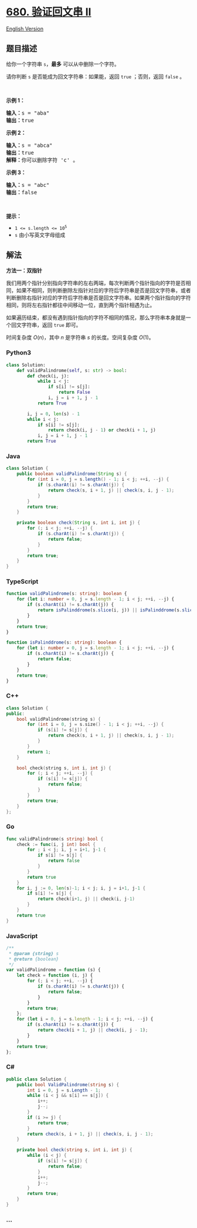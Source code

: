 # [680. 验证回文串 II](https://leetcode.cn/problems/valid-palindrome-ii)

[English Version](/solution/0600-0699/0680.Valid%20Palindrome%20II/README_EN.md)

## 题目描述

<!-- 这里写题目描述 -->

<p>给你一个字符串&nbsp;<code>s</code>，<strong>最多</strong> 可以从中删除一个字符。</p>

<p>请你判断 <code>s</code> 是否能成为回文字符串：如果能，返回 <code>true</code> ；否则，返回 <code>false</code> 。</p>

<p>&nbsp;</p>

<p><strong>示例 1：</strong></p>

<pre>
<strong>输入：</strong>s = "aba"
<strong>输出：</strong>true
</pre>

<p><strong>示例 2：</strong></p>

<pre>
<strong>输入：</strong>s = "abca"
<strong>输出：</strong>true
<strong>解释：</strong>你可以删除字符 'c' 。
</pre>

<p><strong>示例 3：</strong></p>

<pre>
<strong>输入：</strong>s = "abc"
<strong>输出：</strong>false</pre>

<p>&nbsp;</p>

<p><strong>提示：</strong></p>

<ul>
	<li><code>1 &lt;= s.length &lt;= 10<sup>5</sup></code></li>
	<li><code>s</code> 由小写英文字母组成</li>
</ul>

## 解法

<!-- 这里可写通用的实现逻辑 -->

**方法一：双指针**

我们用两个指针分别指向字符串的左右两端，每次判断两个指针指向的字符是否相同，如果不相同，则判断删除左指针对应的字符后字符串是否是回文字符串，或者判断删除右指针对应的字符后字符串是否是回文字符串。如果两个指针指向的字符相同，则将左右指针都往中间移动一位，直到两个指针相遇为止。

如果遍历结束，都没有遇到指针指向的字符不相同的情况，那么字符串本身就是一个回文字符串，返回 `true` 即可。

时间复杂度 $O(n)$，其中 $n$ 是字符串 $s$ 的长度。空间复杂度 $O(1)$。

<!-- tabs:start -->

### **Python3**

<!-- 这里可写当前语言的特殊实现逻辑 -->

```python
class Solution:
    def validPalindrome(self, s: str) -> bool:
        def check(i, j):
            while i < j:
                if s[i] != s[j]:
                    return False
                i, j = i + 1, j - 1
            return True

        i, j = 0, len(s) - 1
        while i < j:
            if s[i] != s[j]:
                return check(i, j - 1) or check(i + 1, j)
            i, j = i + 1, j - 1
        return True
```

### **Java**

<!-- 这里可写当前语言的特殊实现逻辑 -->

```java
class Solution {
    public boolean validPalindrome(String s) {
        for (int i = 0, j = s.length() - 1; i < j; ++i, --j) {
            if (s.charAt(i) != s.charAt(j)) {
                return check(s, i + 1, j) || check(s, i, j - 1);
            }
        }
        return true;
    }

    private boolean check(String s, int i, int j) {
        for (; i < j; ++i, --j) {
            if (s.charAt(i) != s.charAt(j)) {
                return false;
            }
        }
        return true;
    }
}
```

### **TypeScript**

```ts
function validPalindrome(s: string): boolean {
    for (let i: number = 0, j = s.length - 1; i < j; ++i, --j) {
        if (s.charAt(i) != s.charAt(j)) {
            return isPalinddrome(s.slice(i, j)) || isPalinddrome(s.slice(i + 1, j + 1));
        }
    }
    return true;
}

function isPalinddrome(s: string): boolean {
    for (let i: number = 0, j = s.length - 1; i < j; ++i, --j) {
        if (s.charAt(i) != s.charAt(j)) {
            return false;
        }
    }
    return true;
}
```

### **C++**

```cpp
class Solution {
public:
    bool validPalindrome(string s) {
        for (int i = 0, j = s.size() - 1; i < j; ++i, --j) {
            if (s[i] != s[j]) {
                return check(s, i + 1, j) || check(s, i, j - 1);
            }
        }
        return 1;
    }

    bool check(string s, int i, int j) {
        for (; i < j; ++i, --j) {
            if (s[i] != s[j]) {
                return false;
            }
        }
        return true;
    }
};
```

### **Go**

```go
func validPalindrome(s string) bool {
	check := func(i, j int) bool {
		for ; i < j; i, j = i+1, j-1 {
			if s[i] != s[j] {
				return false
			}
		}
		return true
	}
	for i, j := 0, len(s)-1; i < j; i, j = i+1, j-1 {
		if s[i] != s[j] {
			return check(i+1, j) || check(i, j-1)
		}
	}
	return true
}
```

### **JavaScript**

```js
/**
 * @param {string} s
 * @return {boolean}
 */
var validPalindrome = function (s) {
    let check = function (i, j) {
        for (; i < j; ++i, --j) {
            if (s.charAt(i) != s.charAt(j)) {
                return false;
            }
        }
        return true;
    };
    for (let i = 0, j = s.length - 1; i < j; ++i, --j) {
        if (s.charAt(i) != s.charAt(j)) {
            return check(i + 1, j) || check(i, j - 1);
        }
    }
    return true;
};
```

### **C#**

```cs
public class Solution {
    public bool ValidPalindrome(string s) {
        int i = 0, j = s.Length - 1;
        while (i < j && s[i] == s[j]) {
            i++;
            j--;
        }
        if (i >= j) {
            return true;
        }
        return check(s, i + 1, j) || check(s, i, j - 1);
    }

    private bool check(string s, int i, int j) {
        while (i < j) {
            if (s[i] != s[j]) {
                return false;
            }
            i++;
            j--;
        }
        return true;
    }
}
```

### **...**

```

```

<!-- tabs:end -->
